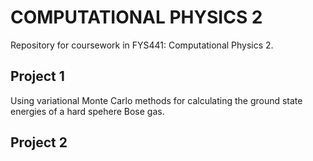 # COMPUTATIONAL PHYSICS 2
Repository for coursework in FYS441: Computational Physics 2. 

## Project 1
Using variational Monte Carlo methods for calculating the ground state energies of a hard spehere Bose gas. 

## Project 2 
 
